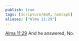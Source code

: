 ```yaml
---
publish: true
tags: [Scripture/BoM, noGraph]
aliases: ["Alma 11:29"]
---
```

[Alma 11:29](https://churchofjesuschrist.org/study/scriptures/bofm/alma/11?lang=eng&id=p29#p29) And he answered, No.
